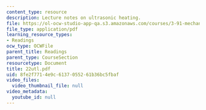 ```yaml
---
content_type: resource
description: Lecture notes on ultrasonic heating.
file: https://ol-ocw-studio-app-qa.s3.amazonaws.com/courses/3-91-mechanical-behavior-of-plastics-spring-2007/8fe2f7714e9c6137055261b36bc5fbaf_22utl.pdf
file_type: application/pdf
learning_resource_types:
- Readings
ocw_type: OCWFile
parent_title: Readings
parent_type: CourseSection
resourcetype: Document
title: 22utl.pdf
uid: 8fe2f771-4e9c-6137-0552-61b36bc5fbaf
video_files:
  video_thumbnail_file: null
video_metadata:
  youtube_id: null
---
```

